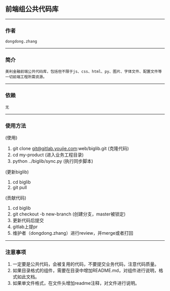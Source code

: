 ## 前端组公共代码库

---
### 作者
`
dongdong.zhang
`

---
### 简介
`
美利金融前端公共代码库，包括但不限于js、css、html、py、图片、字体文件、配置文件等一切前端工程所需资源。
`

---
### 依赖

`
无
`

---
### 使用方法

(使用)

1. git clone git@gitlab.youjie.com:web/biglib.git (克隆代码)
2. cd my-product (进入业务工程目录)
3. python ../biglib/sync.py (执行同步脚本)

(更新biglib)

1. cd biglib
2. git pull

(贡献代码)

1. cd biglib
2. git checkout -b new-branch (创建分支，master被锁定)
3. 更新代码后提交
4. gitlab上提pr
5. 维护者（dongdong.zhang）进行review，并merge或者打回

---
### 注意事项

1. 一定要是公共代码，会被复用的代码，不要提交业务代码，注意代码质量。
2. 如果目录格式的组件，需要在目录中增加README.md，对组件进行说明，格式如此文档。
3. 如果单文件格式，在文件头增加readme注释，对文件进行说明。
